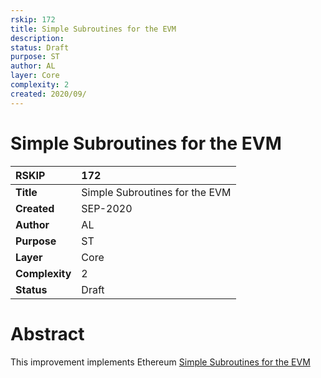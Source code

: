 ```yaml
---
rskip: 172
title: Simple Subroutines for the EVM
description: 
status: Draft
purpose: ST
author: AL
layer: Core
complexity: 2
created: 2020/09/
---
```

# Simple Subroutines for the EVM


|RSKIP          | 172 |
| :------------ |:-------------|
|**Title**      |Simple Subroutines for the EVM|
|**Created**    |SEP-2020 |
|**Author**     |AL |
|**Purpose**    |ST |
|**Layer**      |Core |
|**Complexity** |2 |
|**Status**     |Draft |


# **Abstract**

This improvement implements Ethereum [Simple Subroutines for the EVM](https://github.com/ethereum/EIPs/blob/master/EIPS/eip-2315.md)

